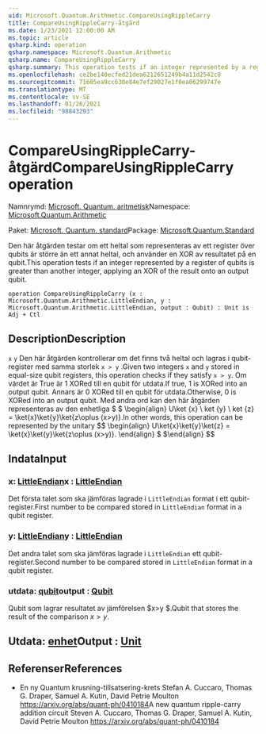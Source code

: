 ```yaml
---
uid: Microsoft.Quantum.Arithmetic.CompareUsingRippleCarry
title: CompareUsingRippleCarry-åtgärd
ms.date: 1/23/2021 12:00:00 AM
ms.topic: article
qsharp.kind: operation
qsharp.namespace: Microsoft.Quantum.Arithmetic
qsharp.name: CompareUsingRippleCarry
qsharp.summary: This operation tests if an integer represented by a register of qubits is greater than another integer, applying an XOR of the result onto an output qubit.
ms.openlocfilehash: ce2be140ecfed21dea6212651249b4a11d2542c8
ms.sourcegitcommit: 71605ea9cc630e84e7ef29027e1f0ea06299747e
ms.translationtype: MT
ms.contentlocale: sv-SE
ms.lasthandoff: 01/26/2021
ms.locfileid: "98843293"
---
```

# <a name="compareusingripplecarry-operation"></a><span data-ttu-id="7746a-102">CompareUsingRippleCarry-åtgärd</span><span class="sxs-lookup"><span data-stu-id="7746a-102">CompareUsingRippleCarry operation</span></span>

<span data-ttu-id="7746a-103">Namnrymd: [Microsoft. Quantum. aritmetisk](xref:Microsoft.Quantum.Arithmetic)</span><span class="sxs-lookup"><span data-stu-id="7746a-103">Namespace: [Microsoft.Quantum.Arithmetic](xref:Microsoft.Quantum.Arithmetic)</span></span>

<span data-ttu-id="7746a-104">Paket: [Microsoft. Quantum. standard](https://nuget.org/packages/Microsoft.Quantum.Standard)</span><span class="sxs-lookup"><span data-stu-id="7746a-104">Package: [Microsoft.Quantum.Standard](https://nuget.org/packages/Microsoft.Quantum.Standard)</span></span>


<span data-ttu-id="7746a-105">Den här åtgärden testar om ett heltal som representeras av ett register över qubits är större än ett annat heltal, och använder en XOR av resultatet på en qubit.</span><span class="sxs-lookup"><span data-stu-id="7746a-105">This operation tests if an integer represented by a register of qubits is greater than another integer, applying an XOR of the result onto an output qubit.</span></span>

```qsharp
operation CompareUsingRippleCarry (x : Microsoft.Quantum.Arithmetic.LittleEndian, y : Microsoft.Quantum.Arithmetic.LittleEndian, output : Qubit) : Unit is Adj + Ctl
```


## <a name="description"></a><span data-ttu-id="7746a-106">Description</span><span class="sxs-lookup"><span data-stu-id="7746a-106">Description</span></span>

<span data-ttu-id="7746a-107">`x` `y` Den här åtgärden kontrollerar om det finns två heltal och lagras i qubit-register med samma storlek `x > y` .</span><span class="sxs-lookup"><span data-stu-id="7746a-107">Given two integers `x` and `y` stored in equal-size qubit registers, this operation checks if they satisfy `x > y`.</span></span> <span data-ttu-id="7746a-108">Om värdet är True är 1 XORed till en qubit för utdata.</span><span class="sxs-lookup"><span data-stu-id="7746a-108">If true, 1 is XORed into an output qubit.</span></span> <span data-ttu-id="7746a-109">Annars är 0 XORed till en qubit för utdata.</span><span class="sxs-lookup"><span data-stu-id="7746a-109">Otherwise, 0 is XORed into an output qubit.</span></span>
<span data-ttu-id="7746a-110">Med andra ord kan den här åtgärden representeras av den enhetliga $ $ \begin{align} U\ket {x} \ ket {y} \ ket {z} = \ket{x}\ket{y}\ket{z\oplus (x>y)}.</span><span class="sxs-lookup"><span data-stu-id="7746a-110">In other words, this operation can be represented by the unitary $$ \begin{align} U\ket{x}\ket{y}\ket{z} = \ket{x}\ket{y}\ket{z\oplus (x>y)}.</span></span>
<span data-ttu-id="7746a-111">\end{align} $ $</span><span class="sxs-lookup"><span data-stu-id="7746a-111">\end{align} $$</span></span>

## <a name="input"></a><span data-ttu-id="7746a-112">Indata</span><span class="sxs-lookup"><span data-stu-id="7746a-112">Input</span></span>

### <a name="x--littleendian"></a><span data-ttu-id="7746a-113">x: [LittleEndian](xref:Microsoft.Quantum.Arithmetic.LittleEndian)</span><span class="sxs-lookup"><span data-stu-id="7746a-113">x : [LittleEndian](xref:Microsoft.Quantum.Arithmetic.LittleEndian)</span></span>

<span data-ttu-id="7746a-114">Det första talet som ska jämföras lagrade i `LittleEndian` format i ett qubit-register.</span><span class="sxs-lookup"><span data-stu-id="7746a-114">First number to be compared stored in `LittleEndian` format in a qubit register.</span></span>


### <a name="y--littleendian"></a><span data-ttu-id="7746a-115">y: [LittleEndian](xref:Microsoft.Quantum.Arithmetic.LittleEndian)</span><span class="sxs-lookup"><span data-stu-id="7746a-115">y : [LittleEndian](xref:Microsoft.Quantum.Arithmetic.LittleEndian)</span></span>

<span data-ttu-id="7746a-116">Det andra talet som ska jämföras lagrade i `LittleEndian` ett qubit-register.</span><span class="sxs-lookup"><span data-stu-id="7746a-116">Second number to be compared stored in `LittleEndian` format in a qubit register.</span></span>


### <a name="output--qubit"></a><span data-ttu-id="7746a-117">utdata: [qubit](xref:microsoft.quantum.lang-ref.qubit)</span><span class="sxs-lookup"><span data-stu-id="7746a-117">output : [Qubit](xref:microsoft.quantum.lang-ref.qubit)</span></span>

<span data-ttu-id="7746a-118">Qubit som lagrar resultatet av jämförelsen $x>y $.</span><span class="sxs-lookup"><span data-stu-id="7746a-118">Qubit that stores the result of the comparison $x>y$.</span></span>



## <a name="output--unit"></a><span data-ttu-id="7746a-119">Utdata: [enhet](xref:microsoft.quantum.lang-ref.unit)</span><span class="sxs-lookup"><span data-stu-id="7746a-119">Output : [Unit](xref:microsoft.quantum.lang-ref.unit)</span></span>



## <a name="references"></a><span data-ttu-id="7746a-120">Referenser</span><span class="sxs-lookup"><span data-stu-id="7746a-120">References</span></span>

- <span data-ttu-id="7746a-121">En ny Quantum krusning-tillsatsering-krets Stefan A. Cuccaro, Thomas G. Draper, Samuel A. Kutin, David Petrie Moulton https://arxiv.org/abs/quant-ph/0410184</span><span class="sxs-lookup"><span data-stu-id="7746a-121">A new quantum ripple-carry addition circuit Steven A. Cuccaro, Thomas G. Draper, Samuel A. Kutin, David Petrie Moulton https://arxiv.org/abs/quant-ph/0410184</span></span>